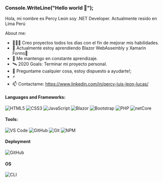 ### Console.WriteLine("Hello world 👋");

Hola, mi nombre es Percy Leon soy .NET Developer. Actualmente resido en Lima Perú

About me:

- 👨🏽‍💻 Creo proyectos todos los dias con el fin de mejorar mis habilidades.
- 🌱 Actualmente estoy aprendiendo Blazor WebAssembly y Xamarin Forms💚
- 💬 Me mantengo en constante aprendizaje.
- 🛰 2020 Goals: Terminar mi proyecto personal.
- 💬 Preguntame cualquier cosa, estoy dispuesto a ayudarte!;
- ⚡ 
- 📫 Contactame: https://www.linkedin.com/in/percy-luis-leon-lucas/


#### Languages and Frameworks:

![HTML5](https://img.shields.io/badge/-HTML5-%23E44D27?style=flat-square&logo=html5&logoColor=ffffff)
![CSS3](https://img.shields.io/badge/-CSS3-%231572B6?style=flat-square&logo=css3)
![JavaScript](https://img.shields.io/badge/-JavaScript-f7df1e?style=flat-square&logo=javascript&logoColor=white)
![Blazor](https://img.shields.io/badge/-Blazor-blue)
![Bootstrap](https://img.shields.io/badge/-Bootstrap-563D7C?style=flat-square&logo=bootstrap)
![PHP](https://img.shields.io/badge/-PHP-green)
![netCore](https://img.shields.io/badge/-.Net%20Core-blue)

#### Tools:

![VS Code](http://img.shields.io/badge/-VS%20Code-007ACC?style=flat-square&logo=visual-studio-code&logoColor=ffffff)
![GitHub](https://img.shields.io/badge/-GitHub-181717?style=flat-square&logo=github)
![Git](https://img.shields.io/badge/-Git-%23F05032?style=flat-square&logo=git&logoColor=ffffff)
![NPM](https://img.shields.io/badge/-NPM-cb3837?style=flat-square&logo=npm&logoColor=ffffff)

#### Deployment

![GitHub](https://img.shields.io/badge/-GitHub%20Pages-181717?style=flat-square&logo=github)

#### OS

![CLI](http://img.shields.io/badge/-Windows-007ACC?style=flat-square&logo=windows&logoColor=ffffff)
